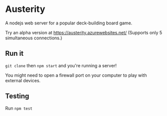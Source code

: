 Austerity
=========

A nodejs web server for a popular deck-building board game.

Try an alpha version at https://austerity.azurewebsites.net/ (Supports only 5 simultaneous connections.)

Run it
------
`git clone` then `npm start` and you're running a server!

You might need to open a firewall port on your computer to play with external devices.

Testing
-------
Run `npm test`
